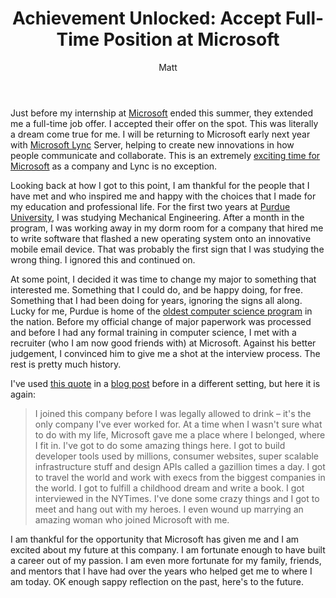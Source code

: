 ﻿---
title: 'Achievement Unlocked: Accept Full-Time Position at Microsoft'
author: Matt
layout: post
permalink: /2012/08/achievement-unlocked-accept-full-time-position-at-microsoft/
categories:
  - Life
tags:
  - microsoft
  - summer
---

Just before my internship at [Microsoft](http://www.microsoft.com/en-us/default.aspx) ended this summer, they extended me a full-time job offer. I accepted their offer on the spot. This was literally a dream come true for me. I will be returning to Microsoft early next year with [Microsoft Lync][2] Server, helping to create new innovations in how people communicate and collaborate. This is an extremely [exciting time for Microsoft][3] as a company and Lync is no exception.

 [2]: http://lync.microsoft.com/en-us/Pages/unified-communications.aspx
 [3]: http://gizmodo.com/5889659/microsoft-is-the-most-exciting-company-in-tech-hands-down

Looking back at how I got to this point, I am thankful for the people that I have met and who inspired me and happy with the choices that I made for my education and professional life. For the first two years at [Purdue University][4], I was studying Mechanical Engineering. After a month in the program, I was working away in my dorm room for a company that hired me to write software that flashed a new operating system onto an innovative mobile email device. That was probably the first sign that I was studying the wrong thing. I ignored this and continued on.

 [4]: http://www.purdue.edu/

At some point, I decided it was time to change my major to something that interested me. Something that I could do, and be happy doing, for free. Something that I had been doing for years, ignoring the signs all along. Lucky for me, Purdue is home of the [oldest computer science program][5] in the nation. Before my official change of major paperwork was processed and before I had any formal training in computer science, I met with a recruiter (who I am now good friends with) at Microsoft. Against his better judgement, I convinced him to give me a shot at the interview process. The rest is pretty much history.

 [5]: http://www.cs.purdue.edu/history/history.html

I've used [this quote][6] in a [blog post][7] before in a different setting, but here it is again:

 [6]: http://sriramk.com/leaving-microsoft.html
 [7]: http://mbmccormick.com/2011/08/ending-the-best-summer-of-my-life/

> I joined this company before I was legally allowed to drink – it's the only company I've ever worked for. At a time when I wasn't sure what to do with my life, Microsoft gave me a place where I belonged, where I fit in. I've got to do some amazing things here. I got to build developer tools used by millions, consumer websites, super scalable infrastructure stuff and design APIs called a gazillion times a day. I got to travel the world and work with execs from the biggest companies in the world. I got to fulfill a childhood dream and write a book. I got interviewed in the NYTimes. I've done some crazy things and I got to meet and hang out with my heroes. I even wound up marrying an amazing woman who joined Microsoft with me.

I am thankful for the opportunity that Microsoft has given me and I am excited about my future at this company. I am fortunate enough to have built a career out of my passion. I am even more fortunate for my family, friends, and mentors that I have had over the years who helped get me to where I am today. OK enough sappy reflection on the past, here's to the future.